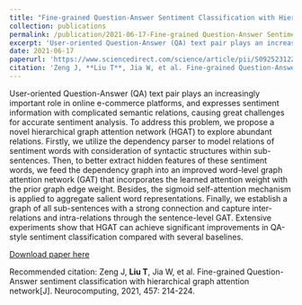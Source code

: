 ```yaml
---
title: "Fine-grained Question-Answer Sentiment Classification with Hierarchical Graph Attention Network"
collection: publications
permalink: /publication/2021-06-17-Fine-grained Question-Answer Sentiment Classification with Hierarchical Graph Attention Network
excerpt: 'User-oriented Question-Answer (QA) text pair plays an increasingly important role in online e-commerce platforms, and expresses sentiment information with complicated semantic relations, causing great challenges for accurate sentiment analysis...'
date: 2021-06-17
paperurl: 'https://www.sciencedirect.com/science/article/pii/S0925231221009449/pdfft?md5=38db7c36bab4817be05d4e70c7aebdd4&pid=1-s2.0-S0925231221009449-main.pdf'
citation: 'Zeng J, **Liu T**, Jia W, et al. Fine-grained Question-Answer sentiment classification with hierarchical graph attention network[J]. Neurocomputing, 2021, 457: 214-224.'
---
```

User-oriented Question-Answer (QA) text pair plays an increasingly important role in online e-commerce platforms, and expresses sentiment information with complicated semantic relations, causing great challenges for accurate sentiment analysis. To address this problem, we propose a novel hierarchical graph attention network (HGAT) to explore abundant relations. Firstly, we utilize the dependency parser to model relations of sentiment words with consideration of syntactic structures within sub-sentences. Then, to better extract hidden features of these sentiment words, we feed the dependency graph into an improved word-level graph attention network (GAT) that incorporates the learned attention weight with the prior graph edge weight. Besides, the sigmoid self-attention mechanism is applied to aggregate salient word representations. Finally, we establish a graph of all sub-sentences with a strong connection and capture inter-relations and intra-relations through the sentence-level GAT. Extensive experiments show that HGAT can achieve significant improvements in QA-style sentiment classification compared with several baselines.

[Download paper here](https://www.sciencedirect.com/science/article/pii/S0925231221009449/pdfft?md5=38db7c36bab4817be05d4e70c7aebdd4&pid=1-s2.0-S0925231221009449-main.pdf)

Recommended citation: Zeng J, **Liu T**, Jia W, et al. Fine-grained Question-Answer sentiment classification with hierarchical graph attention network[J]. Neurocomputing, 2021, 457: 214-224.